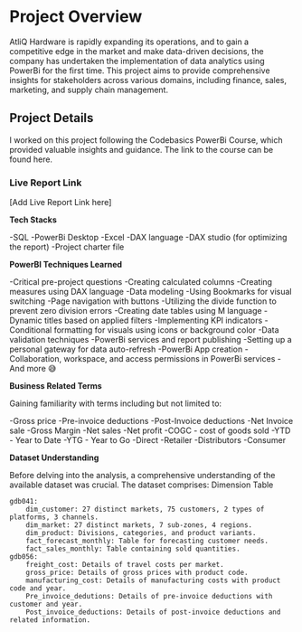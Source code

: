 # **Project Overview**

AtliQ Hardware is rapidly expanding its operations, and to gain a competitive edge in the market and make data-driven decisions, the company has undertaken the implementation of data analytics using PowerBi for the first time. This project aims to provide comprehensive insights for stakeholders across various domains, including finance, sales, marketing, and supply chain management.

## **Project Details**

I worked on this project following the Codebasics PowerBi Course, which provided valuable insights and guidance. The link to the course can be found here.

### **Live Report Link**

[Add Live Report Link here]

**Tech Stacks**

-SQL
-PowerBi Desktop
-Excel
-DAX language
-DAX studio (for optimizing the report)
-Project charter file

**PowerBI Techniques Learned**

-Critical pre-project questions
-Creating calculated columns
-Creating measures using DAX language
-Data modeling
-Using Bookmarks for visual switching
-Page navigation with buttons
-Utilizing the divide function to prevent zero division errors
-Creating date tables using M language
-Dynamic titles based on applied filters
-Implementing KPI indicators
-Conditional formatting for visuals using icons or background color
-Data validation techniques
-PowerBi services and report publishing
-Setting up a personal gateway for data auto-refresh
-PowerBi App creation
-Collaboration, workspace, and access permissions in PowerBi services
-And more 😅

**Business Related Terms**

Gaining familiarity with terms including but not limited to:

-Gross price
-Pre-invoice deductions
-Post-Invoice deductions
-Net Invoice sale
-Gross Margin
-Net sales
-Net profit
-COGC - cost of goods sold
-YTD - Year to Date
-YTG - Year to Go
-Direct
-Retailer
-Distributors
-Consumer

**Dataset Understanding**

Before delving into the analysis, a comprehensive understanding of the available dataset was crucial. The dataset comprises:
Dimension Table

    gdb041:
        dim_customer: 27 distinct markets, 75 customers, 2 types of platforms, 3 channels.
        dim_market: 27 distinct markets, 7 sub-zones, 4 regions.
        dim_product: Divisions, categories, and product variants.
        fact_forecast_monthly: Table for forecasting customer needs.
        fact_sales_monthly: Table containing sold quantities.
    gdb056:
        freight_cost: Details of travel costs per market.
        gross_price: Details of gross prices with product code.
        manufacturing_cost: Details of manufacturing costs with product code and year.
        Pre_invoice_dedutions: Details of pre-invoice deductions with customer and year.
        Post_invoice_deductions: Details of post-invoice deductions and related information.
